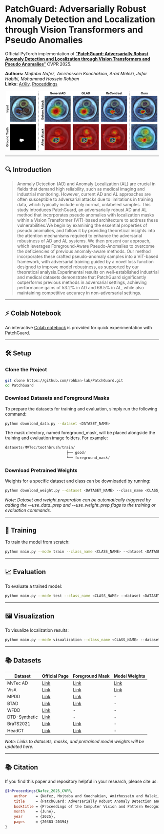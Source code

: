 # PatchGuard: Adversarially Robust Anomaly Detection and Localization through Vision Transformers and Pseudo Anomalies

Official PyTorch implementation of
["**PatchGuard: Adversarially Robust Anomaly Detection and Localization through Vision Transformers and Pseudo Anomalies**"](https://openaccess.thecvf.com/content/CVPR2025/html/Nafez_PatchGuard_Adversarially_Robust_Anomaly_Detection_and_Localization_through_Vision_Transformers_CVPR_2025_paper.html)  CVPR 2025.
 
**Authors:** *Mojtaba Nafez, Amirhossein Koochakian, Arad Maleki, Jafar Habibi, Mohammad Hossein Rohban*  
**Links:** [ArXiv](), [Proceddings](https://openaccess.thecvf.com/content/CVPR2025/html/Nafez_PatchGuard_Adversarially_Robust_Anomaly_Detection_and_Localization_through_Vision_Transformers_CVPR_2025_paper.html)


<p align="center">
    <img src=figs/motivation-fig.png width="500"> 
</p>

---
## 🔍 Introduction
> Anomaly Detection (AD) and Anomaly Localization (AL) are crucial in fields that demand high reliability, such as medical imaging and industrial monitoring. However, current AD and AL approaches are often susceptible to adversarial attacks due to limitations in training data, which typically include only normal, unlabeled samples. This study introduces PatchGuard, an adversarially robust AD and AL method that incorporates pseudo anomalies with localization masks within a Vision Transformer (ViT)-based architecture to address these vulnerabilities.We begin by examining the essential properties of pseudo anomalies, and follow it by providing theoretical insights into the attention mechanisms required to enhance the adversarial robustness of AD and AL systems. We then present our approach, which leverages Foreground-Aware Pseudo-Anomalies to overcome the deficiencies of previous anomaly-aware methods. Our method incorporates these crafted pseudo-anomaly samples into a ViT-based framework, with adversarial training guided by a novel loss function designed to improve model robustness, as supported by our theoretical analysis.Experimental results on well-established industrial and medical datasets demonstrate that PatchGuard significantly outperforms previous methods in adversarial settings, achieving performance gains of 53.2% in AD and 68.5% in AL, while also maintaining competitive accuracy in non-adversarial settings.


---
## ⚡ Colab Notebook

 An interactive [Colab notebook](https://colab.research.google.com/drive/1Et4LPWpTfIsc3sS4y4nUlVRa1m_esKW3?usp=sharing) is provided for quick experimentation with PatchGuard.

---
## 🛠️ Setup

### Clone the Project
```bash
git clone https://github.com/rohban-lab/PatchGuard.git
cd PatchGuard
```

### Download Datasets and Foreground Masks
To prepare the datasets for training and evaluation, simply run the following command:
```bash
python download_data.py --dataset <DATASET_NAME>
```
The mask directory, named foreground_mask, will be placed alongside the training and evaluation image folders. For example:
```swift
datasets/MVTec/toothbrush/train/
                            ├── good/
                            └── foreground_mask/
```

### Download Pretrained Weights
Weights for a specific dataset and class can be downloaded by running:
```bash
python download_weight.py --dataset <DATASET_NAME> --class_name <CLASS_NAME> --checkpoint_dir <SAVE_DIR>

```

*Note: Dataset and weight preparation can be automatically triggered by adding the --use_data_prep and --use_weight_prep flags to the training or evaluation commands.*

---
## 🧪 Training

To train the model from scratch:
```bash
python main.py --mode train --class_name <CLASS_NAME> --dataset <DATASET_NAME> --dataset_dir <DATASET_DIR> --epochs <NUM_EPOCHS>
```
---
## 📈 Evaluation
To evaluate a trained model:
```bash
python main.py --mode test --class_name <CLASS_NAME> --dataset <DATASET_NAME> --dataset_dir <DATASET_DIR> --step_test <NUM_ADV_STEPS> --epsilon_test <ADV_EPSILONS_SEQ> --checkpoint_dir <WEIGHT_DIR>
```
---
## 🖼️ Visualization
To visualize localization results:

```bash
python main.py --mode visualization --class_name <CLASS_NAME> --dataset <DATASET_NAME> --dataset_dir <DATASET_DIR> --epsilon_visualization <ADV_EPSILON> --step_visualization <NUM_ADV_STEPS> --checkpoint_dir <WEIGHT_DIR>
```

---
## 📚 Datasets
| Dataset       | Official Page                  | Foreground Mask             | Model Weights               |
|---------------|-------------------------------|----------------------------|----------------------------|
| MvTec AD  | [Link](https://www.mvtec.com/company/research/datasets/mvtec-ad/)                     | [Link](https://drive.google.com/drive/folders/1VHYcJUDja7o2xbYlh7YKYK_6EleizdoU?usp=drive_link)                  | [Link](https://drive.google.com/drive/folders/1Wn_1cE700ORpRmSfDzOfOpYyhAjxsyHr?usp=drive_link)                  |
| VisA | [Link](https://github.com/amazon-science/spot-diff)                     | [Link](https://drive.google.com/drive/folders/1IdLOXyMpi8dzhyeUV6cLOeW5LK4rIOfC?usp=drive_link)                  | [Link](https://drive.google.com/drive/folders/1_MYqikiJvTKp3z_ZHHVjViYF6Yn0oyVu?usp=drive_link)                  |
| MPDD | [Link](https://github.com/stepanje/MPDD)                     | [Link](https://drive.google.com/drive/folders/10JHKrilH8lBwqnM5HRfkt_LytankNJ_S?usp=drive_link)                  | -               |
| BTAD | [Link](https://github.com/pankajmishra000/VT-ADL)                     | [Link](https://drive.google.com/drive/folders/1LGtlVeFbgcC31cQeJnTWX-j2cTpLdsuf?usp=drive_link)                  | -              |
| WFDD | [Link](https://github.com/cqylunlun/GLASS?tab=readme-ov-file#dataset-release)                     | -                | -             |
|  DTD-Synthetic | [Link](https://openaccess.thecvf.com/content/WACV2023/html/Aota_Zero-Shot_Versus_Many-Shot_Unsupervised_Texture_Anomaly_Detection_WACV_2023_paper.html)                     | -                  | -              |
| BraTS2021 | [Link](http://braintumorsegmentation.org/)                     | [Link](https://drive.google.com/file/d/1viMafEbTR2HvMmWWxsrqd7yE9N3VR7FU/view?usp=drive_link)                  | -              |
| HeadCT | [Link](https://www.kaggle.com/datasets/felipekitamura/head-ct-hemorrhage)                     | [Link](https://drive.google.com/file/d/1XdUgdMYrfAFydROTWRdj5S14UQbnu725/view?usp=drive_link)                  | -               |


*Note: Links to datasets, masks, and pretrained model weights will be updated here.*

---
## 📚 Citation
If you find this paper and repository helpful in your research, please cite us:
```bibtex
@InProceedings{Nafez_2025_CVPR,
    author    = {Nafez, Mojtaba and Koochakian, Amirhossein and Maleki, Arad and Habibi, Jafar and Rohban, Mohammad Hossein},
    title     = {PatchGuard: Adversarially Robust Anomaly Detection and Localization through Vision Transformers and Pseudo Anomalies},
    booktitle = {Proceedings of the Computer Vision and Pattern Recognition Conference (CVPR)},
    month     = {June},
    year      = {2025},
    pages     = {20383-20394}
}
```
